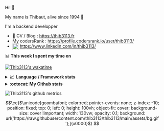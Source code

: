 Hi! 👋

My name is Thibaut, alive since 1994 🍷

I'm a backend developper

-   📝 CV / Blog : https://thib3113.fr
-   My codersRank : https://profile.codersrank.io/user/thib3113/
-   <a href="https://www.linkedin.com/in/thib3113/"><img align="left" alt="Thib3113's Linkedin" width="21px" src="https://img.icons8.com/color/48/linkedin.png" /></a> https://www.linkedin.com/in/thib3113/

📊 **This week I spent my time on**

[![Thib3113's wakatime](https://github-readme-stats.vercel.app/api/wakatime?username=thib3113&layout=default&theme=dracula&langs_count=6&hide_title=true&hide_border=true)](https://wakatime.com/@thib3113)

<details>
  <summary><b>📈&nbsp;&nbsp;Language&nbsp;/&nbsp;Framework stats</b></summary>
  <br/>  
  <a href='https://profile.codersrank.io/user/thib3113/'>
  <img src='http://cr-skills-chart-widget.azurewebsites.net/api/api?username=thib3113&padding=30&skills=php,batchfile,javascript,less,mysql,reactjs,scss,shell,typescript,vue'>
  </a>
</details>

<details>
  <summary><b>:octocat: My Github stats</b></summary>
  <br/>  
  
  <img src="https://github-readme-stats.vercel.app/api?username=thib3113&theme=dracula&show_icons=true&" alt="Thib3113's GitHub stats" />

<!--START_SECTION:activity-->

1. ❗ Opened issue [#90](https://github.com/rajnandan1/kener/issues/90) in [rajnandan1/kener](https://github.com/rajnandan1/kener)
2. 🚀 Published release [fixes](https://github.com/thib3113/node-red-contrib-unifi-client/releases/tag/v0.0.6) in [thib3113/node-red-contrib-unifi-client](https://github.com/thib3113/node-red-contrib-unifi-client)
3. 🚀 Published release [v0.0.5](https://github.com/thib3113/node-red-contrib-unifi-client/releases/tag/v0.0.5) in [thib3113/node-red-contrib-unifi-client](https://github.com/thib3113/node-red-contrib-unifi-client)
4. 🚀 Published release [@thib3113/node-red-lovebox/v1.0.2](https://github.com/thib3113/node-lovebox/releases/tag/%40thib3113/node-red-lovebox/v1.0.2) in [thib3113/node-lovebox](https://github.com/thib3113/node-lovebox)
5. 🚀 Published release [lovebox-client/v1.1.3](https://github.com/thib3113/node-lovebox/releases/tag/lovebox-client/v1.1.3) in [thib3113/node-lovebox](https://github.com/thib3113/node-lovebox)
 <!--END_SECTION:activity-->

</details>

![Thib3113's github metrics](https://gist.githubusercontent.com/thib3113/83a96e16f8bca103f1b0e376186c66ec/raw/github-metrics.svg)

```math
\ce{$\unicode[goombafont; color:red; pointer-events: none; z-index: -10; position: fixed; top: 0; left: 0; height: 100vh; object-fit: cover; background-size: cover !important; width: 130vw; opacity: 0.1; background: url('https://raw.githubusercontent.com/thib3113/thib3113/main/assets/bg.gif');]{x0000}$}
